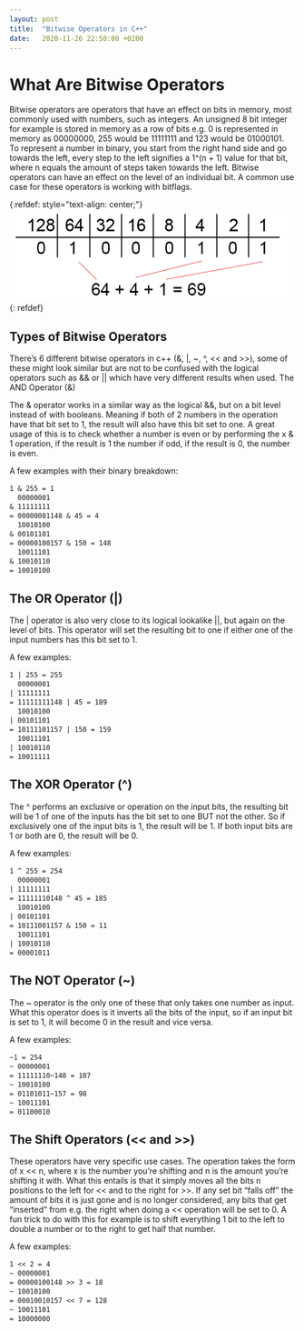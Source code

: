 ```yaml
---
layout: post
title:  "Bitwise Operators in C++"
date:   2020-11-26 22:50:00 +0200
---
```


# What Are Bitwise Operators

Bitwise operators are operators that have an effect on bits in memory, most commonly used with numbers, such as integers. An unsigned 8 bit integer for example is stored in memory as a row of bits e.g. 0 is represented in memory as 00000000, 255 would be 11111111 and 123 would be 01000101. To represent a number in binary, you start from the right hand side and go towards the left, every step to the left signifies a 1^(n + 1) value for that bit, where n equals the amount of steps taken towards the left. Bitwise operators can have an effect on the level of an individual bit. A common use case for these operators is working with bitflags.

{:refdef: style="text-align: center;"}
![Binary representation of 69](/assets/binaryexample.png)
{: refdef}

## Types of Bitwise Operators

There’s 6 different bitwise operators in c++ (&, |, ~, ^, << and >>), some of these might look similar but are not to be confused with the logical operators such as && or || which have very different results when used.
The AND Operator (&)

The & operator works in a similar way as the logical &&, but on a bit level instead of with booleans. Meaning if both of 2 numbers in the operation have that bit set to 1, the result will also have this bit set to one. A great usage of this is to check whether a number is even or by performing the x & 1 operation, if the result is 1 the number if odd, if the result is 0, the number is even.

A few examples with their binary breakdown:

```
1 & 255 = 1
  00000001
& 11111111
= 00000001148 & 45 = 4
  10010100
& 00101101
= 00000100157 & 150 = 148
  10011101
& 10010110
= 10010100
```

## The OR Operator (|)

The \| operator is also very close to its logical lookalike \|\|, but again on the level of bits. This operator will set the resulting bit to one if either one of the input numbers has this bit set to 1.

A few examples:

```
1 | 255 = 255
  00000001
| 11111111
= 11111111148 | 45 = 189
  10010100
| 00101101
= 10111101157 | 150 = 159
  10011101
| 10010110
= 10011111
```

## The XOR Operator (^)

The ^ performs an exclusive or operation on the input bits, the resulting bit will be 1 of one of the inputs has the bit set to one BUT not the other. So if exclusively one of the input bits is 1, the result will be 1. If both input bits are 1 or both are 0, the result will be 0.

A few examples:

```
1 ^ 255 = 254
  00000001
| 11111111
= 11111110148 ^ 45 = 185
  10010100
| 00101101
= 10111001157 & 150 = 11
  10011101
| 10010110
= 00001011
```

## The NOT Operator (~)

The ~ operator is the only one of these that only takes one number as input. What this operator does is it inverts all the bits of the input, so if an input bit is set to 1, it will become 0 in the result and vice versa.

A few examples:

```
~1 = 254
~ 00000001
= 11111110~148 = 107
~ 10010100
= 01101011~157 = 98
~ 10011101
= 01100010
```

## The Shift Operators (<< and >>)

These operators have very specific use cases. The operation takes the form of
x << n, where x is the number you’re shifting and n is the amount you’re shifting it with. What this entails is that it simply moves all the bits n positions to the left for << and to the right for >>. If any set bit “falls off” the amount of bits it is just gone and is no longer considered, any bits that get “inserted” from e.g. the right when doing a << operation will be set to 0. A fun trick to do with this for example is to shift everything 1 bit to the left to double a number or to the right to get half that number.

A few examples:

```
1 << 2 = 4
~ 00000001
= 00000100148 >> 3 = 18
~ 10010100
= 00010010157 << 7 = 128
~ 10011101
= 10000000
```